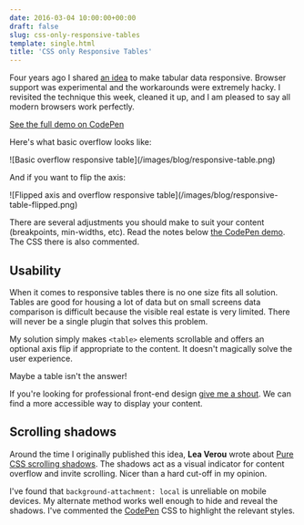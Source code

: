 ```yaml
---
date: 2016-03-04 10:00:00+00:00
draft: false
slug: css-only-responsive-tables
template: single.html
title: 'CSS only Responsive Tables'
---
```



Four years ago I shared [an idea](/2012/01/05/responsive-tables-2/) to make tabular data responsive. Browser support was experimental and the workarounds were extremely hacky. I revisited the technique this week, cleaned it up, and I am pleased to say all modern browsers work perfectly.

[See the full demo on CodePen](http://codepen.io/dbushell/full/8e6a1ee85418f3c5abe839647dbcdec5/)

<span data-height="268" data-theme-id="0" data-slug-hash="8e6a1ee85418f3c5abe839647dbcdec5" data-default-tab="result" data-user="dbushell" class="codepen"></span>
<script async src="//assets.codepen.io/assets/embed/ei.js"></script>

Here's what basic overflow looks like:

<p class="b-post__image">![Basic overflow responsive table](/images/blog/responsive-table.png)</p>

And if you want to flip the axis:

<p class="b-post__image">![Flipped axis and overflow responsive table](/images/blog/responsive-table-flipped.png)</p>

There are several adjustments you should make to suit your content (breakpoints, min-widths, etc). Read the notes below [the CodePen demo](http://codepen.io/dbushell/full/8e6a1ee85418f3c5abe839647dbcdec5/). The CSS there is also commented.

## Usability

When it comes to responsive tables there is no one size fits all solution. Tables are good for housing a lot of data but on small screens data comparison is difficult because the visible real estate is very limited. There will never be a single plugin that solves this problem.

My solution simply makes `<table>` elements scrollable and offers an optional axis flip if appropriate to the content. It doesn't magically solve the user experience.

Maybe a table isn't the answer!

If you're looking for professional front-end design [give me a shout](/contact/). We can find a more accessible way to display your content.

## Scrolling shadows

Around the time I originally published this idea, **Lea Verou** wrote about [Pure CSS scrolling shadows](http://lea.verou.me/2012/04/background-attachment-local/). The shadows act as a visual indicator for content overflow and invite scrolling. Nicer than a hard cut-off in my opinion.

I've found that `background-attachment: local` is unreliable on mobile devices. My alternate method works well enough to hide and reveal the shadows. I've commented the [CodePen](http://codepen.io/dbushell/full/8e6a1ee85418f3c5abe839647dbcdec5/) CSS to highlight the relevant styles.

